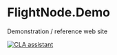 # FlightNode.Demo

Demonstration / reference web site


[![CLA assistant](https://cla-assistant.io/readme/badge/FlightNode/FlightNode.Demo)](https://cla-assistant.io/FlightNode/FlightNode.Demo)
